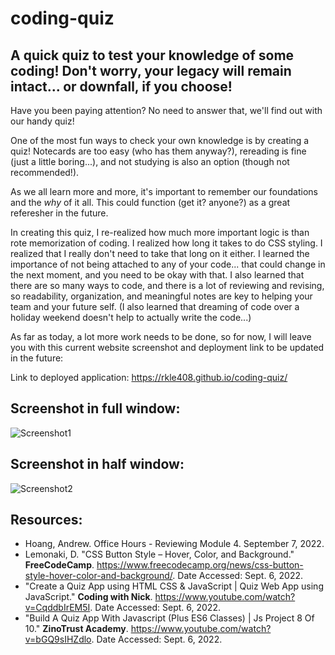 # coding-quiz

## A quick quiz to test your knowledge of some coding! Don't worry, your legacy will remain intact... or downfall, if you choose!

Have you been paying attention? No need to answer that, we'll find out with our handy quiz!

One of the most fun ways to check your own knowledge is by creating a quiz! Notecards are too easy (who has them anyway?), rereading is fine (just a little boring...), and not studying is also an option (though not recommended!).

As we all learn more and more, it's important to remember our foundations and the <i>why</i> of it all. This could function (get it? anyone?) as a great referesher in the future.

In creating this quiz, I re-realized how much more important logic is than rote memorization of coding. I realized how long it takes to do CSS styling. I realized that I really don't need to take that long on it either. I learned the importance of not being attached to any of your code... that could change in the next moment, and you need to be okay with that. I also learned that there are so many ways to code, and there is a lot of reviewing and revising, so readability, organization, and meaningful notes are key to helping your team and your future self. (I also learned that dreaming of code over a holiday weekend doesn't help to actually write the code...)

As far as today, a lot more work needs to be done, so for now, I will leave you with this current website screenshot and deployment link to be updated in the future:

Link to deployed application: <https://rkle408.github.io/coding-quiz/>

## Screenshot in full window:
![Screenshot1](https://user-images.githubusercontent.com/108099192/189046085-40e5ba73-91fd-4456-9121-c7aa1c7ad18a.png)

## Screenshot in half window:
![Screenshot2](https://user-images.githubusercontent.com/108099192/189046088-acd6fb71-b362-409e-8f4b-3cf9eb4041e4.png)

## Resources:
- Hoang, Andrew. Office Hours - Reviewing Module 4. September 7, 2022.
- Lemonaki, D. "CSS Button Style – Hover, Color, and Background." <b>FreeCodeCamp</b>. <https://www.freecodecamp.org/news/css-button-style-hover-color-and-background/>. Date Accessed: Sept. 6, 2022.
- "Create a Quiz App using HTML CSS & JavaScript | Quiz Web App using JavaScript." <b>Coding with Nick</b>. <https://www.youtube.com/watch?v=CqddbIrEM5I>. Date Accessed: Sept. 6, 2022.
- "Build A Quiz App With Javascript (Plus ES6 Classes) | Js Project 8 Of 10." <b>ZinoTrust Academy</b>. <https://www.youtube.com/watch?v=bGQ9sIHZdlo>. Date Accessed: Sept. 6, 2022.